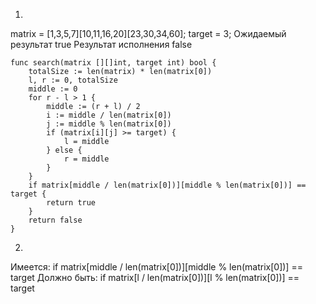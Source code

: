 1) 

matrix = [1,3,5,7][10,11,16,20][23,30,34,60]; target = 3;
Ожидаемый результат true
Результат исполнения false

```
func search(matrix [][]int, target int) bool {
	totalSize := len(matrix) * len(matrix[0])
	l, r := 0, totalSize
	middle := 0
	for r - l > 1 {
		middle := (r + l) / 2
		i := middle / len(matrix[0])
		j := middle % len(matrix[0])
		if (matrix[i][j] >= target) {
			l = middle
		} else {
			r = middle
		}
	}
	if matrix[middle / len(matrix[0])][middle % len(matrix[0])] == target {
		return true
	}
	return false
}
```

2) 	
Имеется:
if matrix[middle / len(matrix[0])][middle % len(matrix[0])] == target 
Должно быть:
if matrix[l / len(matrix[0])][l % len(matrix[0])] == target
